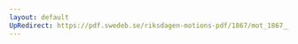 ```yaml
---
layout: default
UpRedirect: https://pdf.swedeb.se/riksdagen-motions-pdf/1867/mot_1867__ak__00229/mot_1867__ak__00229_002.pdf
---
```

